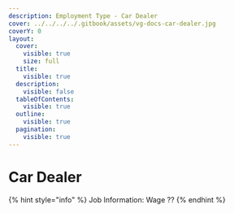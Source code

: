 ```yaml
---
description: Employment Type - Car Dealer
cover: ../../../../.gitbook/assets/vg-docs-car-dealer.jpg
coverY: 0
layout:
  cover:
    visible: true
    size: full
  title:
    visible: true
  description:
    visible: false
  tableOfContents:
    visible: true
  outline:
    visible: true
  pagination:
    visible: true
---
```


# Car Dealer

{% hint style="info" %}
Job Information: Wage ??
{% endhint %}
